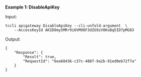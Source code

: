 **Example 1: DisableApiKey**



Input: 

```
tccli apigateway DisableApiKey --cli-unfold-argument  \
    --AccessKeyId AKID8my5MRr9i6VM98F3dZG9zV0KuBq5ID7pMG83
```

Output: 
```
{
    "Response": {
        "Result": true,
        "RequestId": "6ea68436-c37c-4887-9a2b-91ed0eb72f7a"
    }
}
```

